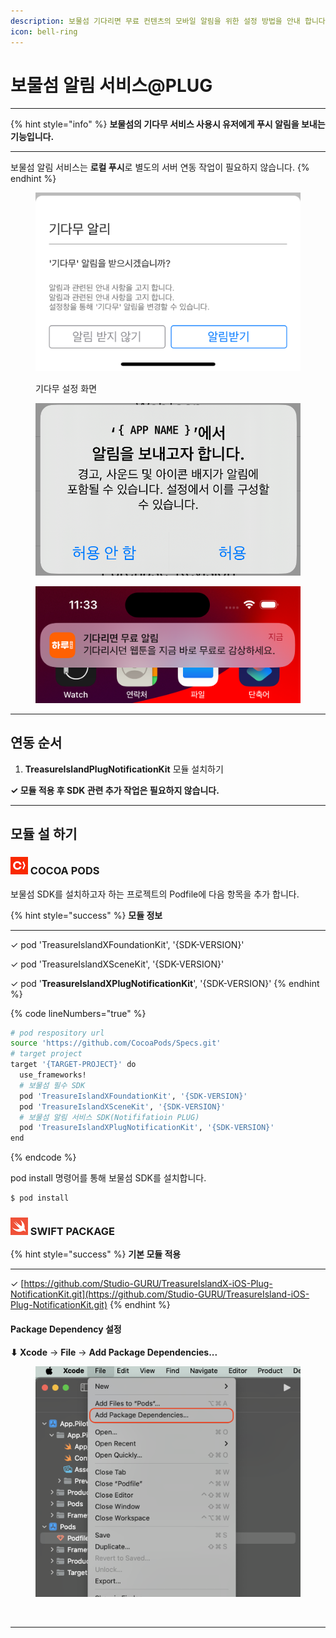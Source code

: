 ```yaml
---
description: 보물섬 기다리면 무료 컨텐츠의 모바일 알림을 위한 설정 방법을 안내 합니다.
icon: bell-ring
---
```


# 보물섬 알림 서비스@PLUG

***

{% hint style="info" %}
**보물섬의 기다무 서비스 사용시 유저에게 푸시 알림을 보내는 기능입니다.**

***

보물섬 알림 서비스는 **로컬 푸시**로 별도의 서버 연동 작업이 필요하지 않습니다.
{% endhint %}

<div><figure><img src="../../.gitbook/assets/apple_notify_setting_01.png" alt=""><figcaption><p>기다무 설정 화면</p></figcaption></figure> <figure><img src="../../.gitbook/assets/apple_notify_setting_02.png" alt=""><figcaption></figcaption></figure> <figure><img src="../../.gitbook/assets/apple_nofity_setting_03.png" alt=""><figcaption></figcaption></figure></div>

***

## 연동 순서

1. **TreasureIslandPlugNotificationKit** 모듈 설치하기&#x20;

**✓ 모듈 적용 후 SDK 관련 추가 작업은 필요하지 않습니다.**

***

## 모듈 설 하기

### ![](../../.gitbook/assets/cocoapods.png) COCOA PODS

보물섬 SDK를 설치하고자 하는 프로젝트의 Podfile에 다음 항목을 추가 합니다.

{% hint style="success" %}
**모듈 정보**

***

✓ pod 'TreasureIslandXFoundationKit', '{SDK-VERSION}'

✓ pod 'TreasureIslandXSceneKit', '{SDK-VERSION}'

✓ pod '**TreasureIslandXPlugNotificationKit**', '{SDK-VERSION}'
{% endhint %}

{% code lineNumbers="true" %}
```sh
# pod respository url
source 'https://github.com/CocoaPods/Specs.git'
# target project
target '{TARGET-PROJECT}' do
  use_frameworks!
  # 보물섬 필수 SDK
  pod 'TreasureIslandXFoundationKit', '{SDK-VERSION}'
  pod 'TreasureIslandXSceneKit', '{SDK-VERSION}'
  # 보물섬 알림 서비스 SDK(Notififatioin PLUG)
  pod 'TreasureIslandXPlugNotificationKit', '{SDK-VERSION}'
end
```
{% endcode %}

pod install 명령어를 통해 보물섬 SDK를 설치합니다.

```sh
$ pod install
```

### ![](../../.gitbook/assets/swiftpackage.png) SWIFT PACKAGE

{% hint style="success" %}
**기본 모듈 적용**

***

✓ [https://github.com/Studio-GURU/TreasureIslandX-iOS-Plug-NotificationKit.git](https://github.com/Studio-GURU/TreasureIsland-iOS-Plug-NotificationKit.git)
{% endhint %}

#### Package Dependency 설정

**⬇ Xcode** → **File** → **Add Package Dependencies...**&#x20;

<figure><img src="../../.gitbook/assets/apple_swift_package_01.png" alt=""><figcaption></figcaption></figure>

<figure><img src="../../.gitbook/assets/스크린샷 2025-03-20 오후 12.02.44.png" alt=""><figcaption></figcaption></figure>

***



